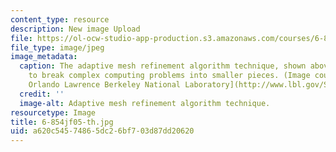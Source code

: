 ```yaml
---
content_type: resource
description: New image Upload
file: https://ol-ocw-studio-app-production.s3.amazonaws.com/courses/6-854j-advanced-algorithms-fall-2005/a620c54574865dc26bf703d87dd20620_6-854jf05-th.jpg
file_type: image/jpeg
image_metadata:
  caption: The adaptive mesh refinement algorithm technique, shown above, is used
    to break complex computing problems into smaller pieces. (Image courtesy of [Ernest
    Orlando Lawrence Berkeley National Laboratory](http://www.lbl.gov/Science-Articles/Research-Review/Highlights/1998/v3/TOC.html).)
  credit: ''
  image-alt: Adaptive mesh refinement algorithm technique.
resourcetype: Image
title: 6-854jf05-th.jpg
uid: a620c545-7486-5dc2-6bf7-03d87dd20620
---
```

